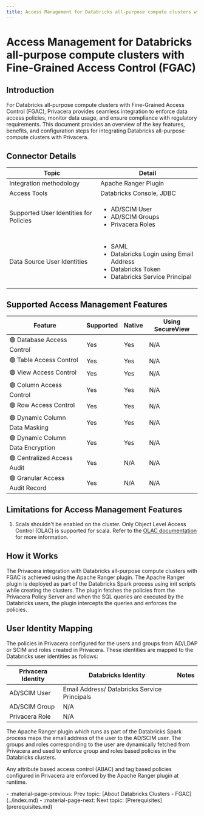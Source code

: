```yaml
---
title: Access Management for Databricks all-purpose compute clusters with Fine-Grained Access Control (FGAC)
---
```


# Access Management for Databricks all-purpose compute clusters with Fine-Grained Access Control (FGAC)


## Introduction

For Databricks all-purpose compute clusters with Fine-Grained Access Control (FGAC), Privacera provides seamless
integration to enforce data access policies, monitor data usage, and ensure compliance with regulatory requirements.
This document provides an overview of the key features, benefits, and configuration steps for integrating Databricks
all-purpose compute clusters with Privacera.

## Connector Details


| Topic                                  | Detail                                                                                                              |
|----------------------------------------|---------------------------------------------------------------------------------------------------------------------|
| Integration methodology                | Apache Ranger Plugin                                                                                                |
| Access Tools                           | Databricks Console, JDBC                                                                                            |
| Supported User Identities for Policies | <ul><li>AD/SCIM User</li><li>AD/SCIM Groups</li><li>Privacera Roles</li>                                            |
| Data Source User Identities            | <ul><li>SAML</li><li>Databricks Login using Email Address</li><li>Databricks Token</li><li>Databricks Service Principal</li> |


## Supported Access Management Features

| Feature                         | Supported | Native | Using SecureView |
|---------------------------------|-----------|--------|------------------|
| :green_circle: Database Access Control | Yes       | Yes    | N/A |
| :green_circle: Table Access Control | Yes       | Yes    | N/A |
| :green_circle: View Access Control | Yes       | Yes    | N/A |
| :green_circle: Column Access Control | Yes       | Yes    | N/A |
| :green_circle: Row Access Control | Yes       | Yes    | N/A |
| :green_circle: Dynamic Column Data Masking | Yes       | Yes    | N/A |
| :green_circle: Dynamic Column Data Encryption | Yes       | Yes    | N/A |
| :green_circle: Centralized Access Audit | Yes       | N/A    | N/A |
| :green_circle: Granular Access Audit Record   | Yes       | N/A    | N/A |

## Limitations for Access Management Features

1. Scala shouldn't be enabled on the cluster. Only Object Level Access Control (OLAC) is supported for scala. Refer to the
   [OLAC documentation](../../databricks-clusters-olac/index.md) for more information.

## How it Works

The Privacera integration with Databricks all-purpose compute clusters with FGAC is achieved using the Apache Ranger
plugin. The Apache Ranger plugin is deployed as part of the Databricks Spark process using init scripts while creating
the clusters. The plugin fetches the policies from the Privacera Policy Server and when the SQL queries are executed by
the Databricks users, the plugin intercepts the queries and enforces the policies.


## User Identity Mapping

The policies in Privacera configured for the users and groups from AD/LDAP or SCIM and roles created in Privacera. 
These identities are mapped to the Databricks user identities as follows:

| Privacera Identity | Databricks Identity                          | Notes |
|--------------------|----------------------------------------------|-------|
| AD/SCIM User       | Email Address/ Databricks Service Principals |       |
| AD/SCIM Group      | N/A                                          | |
| Privacera Role     | N/A                                          | |

The Apache Ranger plugin which runs as part of the Databricks Spark process maps the email address of the user to the
AD/SCIM user. The groups and roles corresponding to the user are dynamically fetched from Privacera and used to enforce
group and roles based policies in the Databricks clusters.

Any attribute based access control (ABAC) and tag based policies configured in Privacera are enforced by the Apache Ranger plugin at 
runtime.

<div class="grid cards" markdown>
-   :material-page-previous: Prev topic: [About Databricks Clusters - FGAC](../index.md)
-   :material-page-next: Next topic: [Prerequisites](prerequisites.md)
</div>
